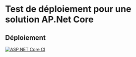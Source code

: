 # Test de déploiement pour une solution AP.Net Core
## Déploiement
[![ASP.NET Core CI](https://github.com/KilroyIsJLB/WSTestACGH/actions/workflows/dotnet-ci.yaml/badge.svg?branch=main)](https://github.com/KilroyIsJLB/WSTestACGH/actions/workflows/dotnet-ci.yaml)

